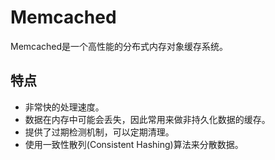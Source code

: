 # Memcached

Memcached是一个高性能的分布式内存对象缓存系统。

## 特点

- 非常快的处理速度。
- 数据在内存中可能会丢失，因此常用来做非持久化数据的缓存。
- 提供了过期检测机制，可以定期清理。
- 使用一致性散列(Consistent Hashing)算法来分散数据。